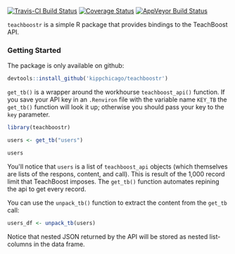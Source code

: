 
<!-- README.md is generated from README.Rmd. Please edit that file -->
[![Travis-CI Build Status](https://travis-ci.org/kippchicago/teachboostr.svg?branch=master)](https://travis-ci.org/kippchicago/teachboostr) [![Coverage Status](https://img.shields.io/codecov/c/github/kippchicago/teachboostr/master.svg)](https://codecov.io/github/kippchicago/teachboostr?branch=master) [![AppVeyor Build Status](https://ci.appveyor.com/api/projects/status/github/kippchicago/teachboostr?branch=master&svg=true)](https://ci.appveyor.com/project/kippchicago/teachboostr)

`teachboostr` is a simple R package that provides bindings to the TeachBoost API.

### Getting Started

The package is only available on github:

``` r
devtools::install_github('kippchicago/teachboostr')
```

`get_tb()` is a wrapper around the workhourse `teachboost_api()` function. If you save your API key in an `.Renviron` file with the variable name `KEY_TB` the `get_tb()` function will look it up; otherwise you should pass your key to the `key` parameter.

``` r
library(teachboostr)

users <- get_tb("users")

users
```

You'll notice that `users` is a list of `teachboost_api` objects (which themselves are lists of the respons, content, and call). This is result of the 1,000 record limit that TeachBoost imposes. The `get_tb()` function automates repining the api to get every record.

You can use the `unpack_tb()` function to extract the content from the `get_tb` call:

``` r
users_df <- unpack_tb(users)
```

Notice that nested JSON returned by the API will be stored as nested list-columns in the data frame.

